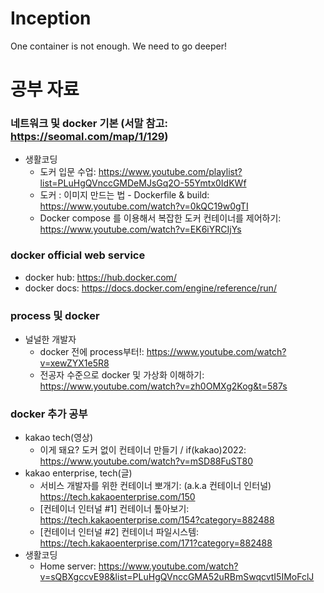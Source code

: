 # Inception
One container is not enough. We need to go deeper!
# 공부 자료
### 네트워크 및 docker 기본 (서말 참고: https://seomal.com/map/1/129)
- 생활코딩
  - 도커 입문 수업: https://www.youtube.com/playlist?list=PLuHgQVnccGMDeMJsGq2O-55Ymtx0IdKWf
  - 도커 : 이미지 만드는 법 - Dockerfile & build: https://www.youtube.com/watch?v=0kQC19w0gTI
  - Docker compose 를 이용해서 복잡한 도커 컨테이너를 제어하기: https://www.youtube.com/watch?v=EK6iYRCIjYs
### docker official web service
- docker hub: https://hub.docker.com/
- docker docs: https://docs.docker.com/engine/reference/run/
### process 및 docker
- 널널한 개발자
  - docker 전에 process부터!: https://www.youtube.com/watch?v=xewZYX1e5R8
  - 전공자 수준으로 docker 및 가상화 이해하기: https://www.youtube.com/watch?v=zh0OMXg2Kog&t=587s
### docker 추가 공부
- kakao tech(영상)
  - 이게 돼요? 도커 없이 컨테이너 만들기 / if(kakao)2022: https://www.youtube.com/watch?v=mSD88FuST80
- kakao enterprise, tech(글)
  - 서비스 개발자를 위한 컨테이너 뽀개기: (a.k.a 컨테이너 인터널) https://tech.kakaoenterprise.com/150
  - [컨테이너 인터널 #1] 컨테이너 톺아보기: https://tech.kakaoenterprise.com/154?category=882488
  - [컨테이너 인터널 #2] 컨테이너 파일시스템: https://tech.kakaoenterprise.com/171?category=882488
- 생활코딩
  - Home server: https://www.youtube.com/watch?v=sQBXgccvE98&list=PLuHgQVnccGMA52uRBmSwqcvtI5IMoFclJ
